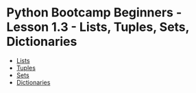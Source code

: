 # Python Bootcamp Beginners - Lesson 1.3 - Lists, Tuples, Sets, Dictionaries



* [Lists](LISTS.md)
* [Tuples](TUPLES.md)
* [Sets](Sets.md)
* [Dictionaries](DICTIONARIES.md)



